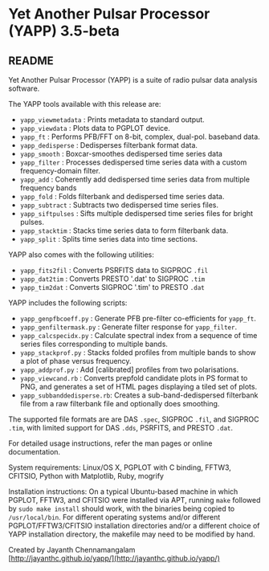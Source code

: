 # Yet Another Pulsar Processor (YAPP) 3.5-beta
## README

Yet Another Pulsar Processor (YAPP) is a suite of radio pulsar data analysis software.

The YAPP tools available with this release are:

* `yapp_viewmetadata` : Prints metadata to standard output.
* `yapp_viewdata` : Plots data to PGPLOT device.
* `yapp_ft` : Performs PFB/FFT on 8-bit, complex, dual-pol. baseband data.
* `yapp_dedisperse` : Dedisperses filterbank format data.
* `yapp_smooth` : Boxcar-smoothes dedispersed time series data
* `yapp_filter` : Processes dedispersed time series data with a custom frequency-domain filter.
* `yapp_add` : Coherently add dedispersed time series data from multiple frequency bands
* `yapp_fold` : Folds filterbank and dedispersed time series data.
* `yapp_subtract` : Subtracts two dedispersed time series files.
* `yapp_siftpulses` : Sifts multiple dedispersed time series files for bright pulses.
* `yapp_stacktim` : Stacks time series data to form filterbank data.
* `yapp_split` : Splits time series data into time sections.

YAPP also comes with the following utilities:

* `yapp_fits2fil` : Converts PSRFITS data to SIGPROC `.fil`
* `yapp_dat2tim` : Converts PRESTO '.dat' to SIGPROC `.tim`
* `yapp_tim2dat` : Converts SIGPROC '.tim' to PRESTO `.dat`

YAPP includes the following scripts:

* `yapp_genpfbcoeff.py` : Generate PFB pre-filter co-efficients for `yapp_ft`.
* `yapp_genfiltermask.py` : Generate filter response for `yapp_filter`.
* `yapp_calcspecidx.py` : Calculate spectral index from a sequence of time series files corresponding to multiple bands.
* `yapp_stackprof.py` : Stacks folded profiles from multiple bands to show a plot of phase versus frequency.
* `yapp_addprof.py` : Add [calibrated] profiles from two polarisations.
* `yapp_viewcand.rb` : Converts prepfold candidate plots in PS format to PNG, and generates a set of HTML pages displaying a tiled set of plots.
* `yapp_subbanddedisperse.rb`: Creates a sub-band-dedispersed filterbank file from a raw filterbank file and optionally does smoothing.

The supported file formats are are DAS `.spec`, SIGPROC `.fil`, and SIGPROC `.tim`, with limited support for DAS `.dds`, PSRFITS, and PRESTO `.dat`.

For detailed usage instructions, refer the man pages or online documentation.

System requirements: Linux/OS X, PGPLOT with C binding, FFTW3, CFITSIO, Python with Matplotlib, Ruby, mogrify

Installation instructions: On a typical Ubuntu-based machine in which PGPLOT, FFTW3, and CFITSIO were installed via APT, running `make` followed by `sudo make install` should work, with the binaries being copied to `/usr/local/bin`. For different operating systems and/or different PGPLOT/FFTW3/CFITSIO installation directories and/or a different choice of YAPP installation directory, the makefile may need to be modified by hand.

Created by Jayanth Chennamangalam  
[http://jayanthc.github.io/yapp/](http://jayanthc.github.io/yapp/)
